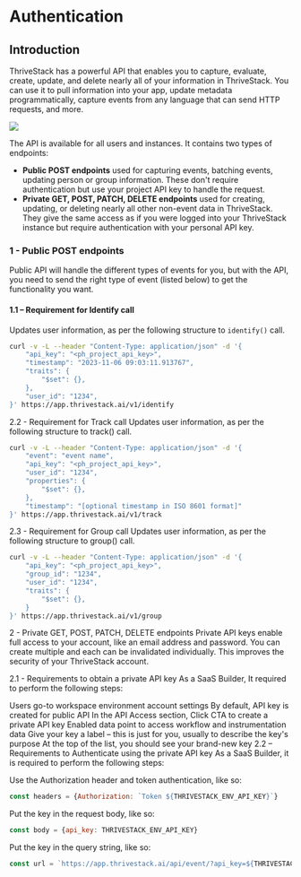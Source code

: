 # Authentication

## Introduction

ThriveStack has a powerful API that enables you to capture, evaluate, create, update, and delete nearly all of your information in ThriveStack. You can use it to pull information into your app, update metadata programmatically, capture events from any language that can send HTTP requests, and more.

![](/img/docs/auth-flowchart.png)

The API is available for all users and instances. It contains two types of endpoints:

- **Public POST endpoints** used for capturing events, batching events, updating person or group information. These don't require authentication but use your project API key to handle the request.
- **Private GET, POST, PATCH, DELETE endpoints** used for creating, updating, or deleting nearly all other non-event data in ThriveStack. They give the same access as if you were logged into your ThriveStack instance but require authentication with your personal API key.

### 1 - Public POST endpoints

Public API will handle the different types of events for you, but with the API, you need to send the right type of event (listed below) to get the functionality you want.

#### 1.1 – Requirement for Identify call

Updates user information, as per the following structure to `identify()` call.

```bash
curl -v -L --header "Content-Type: application/json" -d '{
    "api_key": "<ph_project_api_key>",
    "timestamp": "2023-11-06 09:03:11.913767",
    "traits": {
        "$set": {},
    },
    "user_id": "1234",
}' https://app.thrivestack.ai/v1/identify
```

2.2 - Requirement for Track call
Updates user information, as per the following structure to track() call.


```bash
curl -v -L --header "Content-Type: application/json" -d '{
    "event": "event name",
    "api_key": "<ph_project_api_key>",
    "user_id": "1234",
    "properties": {
        "$set": {},
    },
    "timestamp": "[optional timestamp in ISO 8601 format]"
}' https://app.thrivestack.ai/v1/track
```

2.3 - Requirement for Group call
Updates user information, as per the following structure to group() call.


```bash
curl -v -L --header "Content-Type: application/json" -d '{
    "api_key": "<ph_project_api_key>",
    "group_id": "1234",
    "user_id": "1234",
    "traits": {
        "$set": {},
    }
}' https://app.thrivestack.ai/v1/group
```

2 - Private GET, POST, PATCH, DELETE endpoints
Private API keys enable full access to your account, like an email address and password. You can create multiple and each can be invalidated individually. This improves the security of your ThriveStack account.

2.1 - Requirements to obtain a private API key
As a SaaS Builder, It required to perform the following steps:

Users go-to workspace environment account settings
By default, API key is created for public API
In the API Access section, Click CTA to create a private API key
Enabled data point to access workflow and instrumentation data
Give your key a label – this is just for you, usually to describe the key's purpose
At the top of the list, you should see your brand-new key
2.2 – Requirements to Authenticate using the private API key
As a SaaS Builder, it is required to perform the following steps:

Use the Authorization header and token authentication, like so:
```javascript
const headers = {Authorization: `Token ${THRIVESTACK_ENV_API_KEY}`}
```

Put the key in the request body, like so:
```javascript
const body = {api_key: THRIVESTACK_ENV_API_KEY}
```

Put the key in the query string, like so:
```javascript
const url = `https://app.thrivestack.ai/api/event/?api_key=${THRIVESTACK_ENV_API_KEY}`
```
